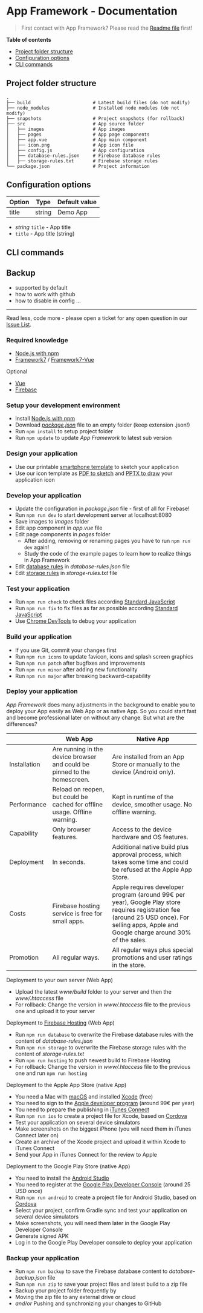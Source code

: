 # App Framework - Documentation

> First contact with App Framework? Please read the [Readme file](README.md) first!

**Table of contents**

- [Project folder structure](#project-folder-structure)
- [Configuration options](#configuration-options)
- [CLI commands](#cli-commands)

## Project folder structure

```
.
├── build                       # Latest build files (do not modify)
├── node_modules                # Installed node modules (do not modify)
├── snapshots                   # Project snapshots (for rollback)
├── src                         # App source folder
│   ├── images                  # App images
│   ├── pages                   # App page components
│   ├── app.vue                 # App main component
│   ├── icon.png                # App icon file
│   ├── config.js               # App configuration
│   ├── database-rules.json     # Firebase database rules
│   ├── storage-rules.txt       # Firebase storage rules
└── package.json                # Project information
```

## Configuration options

Option|Type|Default value
---|---|---
title|string|Demo App

- *string* `title` - App title
- `title` - App title (string)

## CLI commands

## Backup

- supported by default
- how to work with github
- how to disable in config ...

---

Read less, code more - please open a ticket for any open question in our [Issue List](https://github.com/scriptPilot/app-framework/issues).

### Required knowledge

- [Node.js with npm](https://docs.npmjs.com/getting-started/what-is-npm)
- [Framework7](https://framework7.io/docs/) / [Framework7-Vue](https://framework7.io/vue/)

Optional

- [Vue](https://vuejs.org/v2/guide/)
- [Firebase](https://firebase.google.com/docs/web/setup)

### Setup your development environment

- Install [Node.js with npm](https://docs.npmjs.com/getting-started/what-is-npm)
- Download *[package.json](https://raw.githubusercontent.com/scriptPilot/app-framework/master/demo-app/package.json)* file to an empty folder (keep extension .json!)
- Run `npm install` to setup project folder
- Run `npm update` to update *App Framework* to latest sub version

### Design your application
- Use our printable [smartphone template](smartphone-template.pdf) to sketch your application
- Use our icon template as [PDF to sketch](icon-template.pdf) and [PPTX to draw](icon-template.pptx) your application icon

### Develop your application

- Update the configuration in *package.json* file - first of all for Firebase!
- Run `npm run dev` to start development server at localhost:8080
- Save images to *images* folder
- Edit app component in *app.vue* file
- Edit page components in *pages* folder
  - After adding, removing or renaming pages you have to run `npm run dev` again!
  - Study the code of the example pages to learn how to realize things in App Framework
- Edit [database rules](https://firebase.google.com/docs/database/security/quickstart) in *database-rules.json* file
- Edit [storage rules](https://firebase.google.com/docs/storage/security/) in *storage-rules.txt* file

### Test your application

- Run `npm run check` to check files according [Standard JavaScript](http://standardjs.com/index.html)
- Run `npm run fix` to fix files as far as possible according [Standard JavaScript](http://standardjs.com/index.html)
- Use [Chrome DevTools](https://developers.google.com/web/tools/chrome-devtools/) to debug your application

### Build your application

- If you use Git, commit your changes first
- Run `npm run icons` to update favicon, icons and splash screen graphics
- Run `npm run patch` after bugfixes and improvements
- Run `npm run minor` after adding new functionality
- Run `npm run major` after breaking backward-capability

### Deploy your application

*App Framework* does many adjustments in the background to enable you to deploy your App easily as Web App or as native App. So you could start fast and become professional later on without any change. But what are the differences?

||Web App|Native App|
|---|---|---|
|Installation|Are running in the device browser and could be pinned to the homescreen.|Are installed from an App Store or manually to the device (Android only).|
|Performance|Reload on reopen, but could be cached for offline usage. Offline warning.|Kept in runtime of the device, smoother usage. No offline warning.|
|Capability|Only browser features.|Access to the device hardware and OS features.|
|Deployment|In seconds.|Additional native build plus approval process, which takes some time and could be refused at the Apple App Store.|
|Costs|Firebase hosting service is free for small apps.|Apple requires developer program (around 99€ per year), Google Play store requires registration fee (around 25 USD once). For selling apps, Apple and Google charge around 30% of the sales.|
|Promotion|All regular ways.|All regular ways plus special promotions and user ratings in the store.|

Deployment to your own server (Web App)

- Upload the latest *www/build* folder to your server and then the *www/.htaccess* file
- For rollback: Change the version in *www/.htaccess* file to the previous one and upload it to your server

Deployment to [Firebase Hosting](https://firebase.google.com/docs/hosting/) (Web App)

- Run `npm run database` to overwrite the Firebase database rules with the content of *database-rules.json*
- Run `npm run storage` to overwrite the Firebase storage rules with the content of *storage-rules.txt*
- Run `npm run hosting` to push newest build to Firebase Hosting
- For rollback: Change the version in *www/.htaccess* file to the previous one and run `npm run hosting`

Deployment to the Apple App Store (native App)

- You need a Mac with [macOS](http://www.apple.com/de/macos/) and installed [Xcode](https://developer.apple.com/xcode/) (free)
- You need to sign to the [Apple developer program](https://developer.apple.com/programs/) (around 99€ per year)
- You need to prepare the publishing in [iTunes Connect](https://itunesconnect.apple.com/)
- Run `npm run ios` to create a project file for Xcode, based on [Cordova](https://cordova.apache.org/)
- Test your application on several device simulators
- Make screenshots on the biggest iPhone (you will need them in iTunes Connect later on)
- Create an archive of the Xcode project and upload it within Xcode to iTunes Connect
- Send your App in iTunes Connect for the review to Apple

Deployment to the Google Play Store (native App)

- You need to install the [Android Studio](https://developer.android.com/studio/)
- You need to register at the [Google Play Developer Console](https://play.google.com/apps/publish/signup/) (around 25 USD once)
- Run `npm run android` to create a project file for Android Studio, based on [Cordova](https://cordova.apache.org/)
- Select your project, confirm Gradle sync and test your application on several device simulators
- Make screenshots, you will need them later in the Google Play Developer Console
- Generate signed APK
- Log in to the Google Play Developer console to deploy your application

### Backup your application

- Run `npm run backup` to save the Firebase database content to *database-backup.json* file
- Run `npm run zip` to save your project files and latest build to a zip file
- Backup your project folder frequently by
 - Moving the zip file to any external drive or cloud
 - *and/or* Pushing and synchronizing your changes to GitHub
